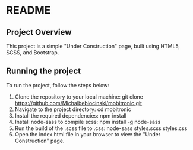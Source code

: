 # README

## Project Overview
This project is a simple "Under Construction" page, built using HTML5, SCSS, and Bootstrap.

## Running the project
To run the project, follow the steps below:

1. Clone the repository to your local machine: 
git clone https://github.com/Michalbeblocinski/mobitronic.git
2. Navigate to the project directory: 
cd mobitronic
3. Install the required dependencies: 
npm install
4. Install node-sass to compile scss: 
   npm install -g node-sass
5. Run the build of the .scss file to .css: 
   node-sass styles.scss styles.css
6. Open the index.html file in your browser to view the "Under Construction" page.
